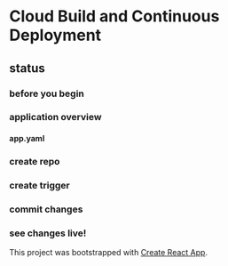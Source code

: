# Cloud Build and Continuous Deployment 

## status

### before you begin

### application overview
 
#### app.yaml

### create repo

### create trigger

### commit changes

### see changes live!

This project was bootstrapped with [Create React App](https://github.com/facebook/create-react-app).

